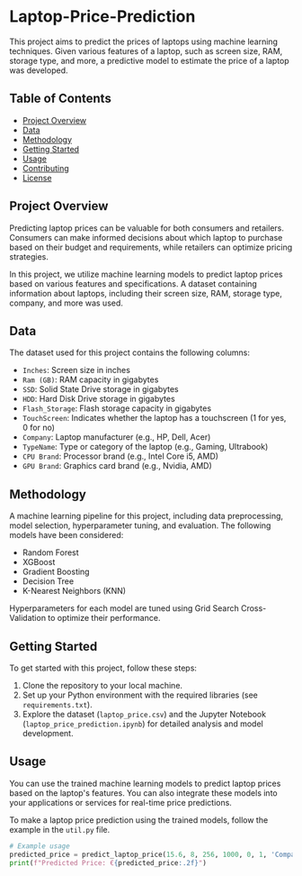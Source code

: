 # Laptop-Price-Prediction

This project aims to predict the prices of laptops using machine learning techniques. Given various features of a laptop, such as screen size, RAM, storage type, and more, a predictive model to estimate the price of a laptop was developed.

## Table of Contents

- [Project Overview](#project-overview)
- [Data](#data)
- [Methodology](#methodology)
- [Getting Started](#getting-started)
- [Usage](#usage)
- [Contributing](#contributing)
- [License](#license)

## Project Overview

Predicting laptop prices can be valuable for both consumers and retailers. Consumers can make informed decisions about which laptop to purchase based on their budget and requirements, while retailers can optimize pricing strategies.

In this project, we utilize machine learning models to predict laptop prices based on various features and specifications. A dataset containing information about laptops, including their screen size, RAM, storage type, company, and more was used.

## Data

The dataset used for this project contains the following columns:

- `Inches`: Screen size in inches
- `Ram (GB)`: RAM capacity in gigabytes
- `SSD`: Solid State Drive storage in gigabytes
- `HDD`: Hard Disk Drive storage in gigabytes
- `Flash_Storage`: Flash storage capacity in gigabytes
- `TouchScreen`: Indicates whether the laptop has a touchscreen (1 for yes, 0 for no)
- `Company`: Laptop manufacturer (e.g., HP, Dell, Acer)
- `TypeName`: Type or category of the laptop (e.g., Gaming, Ultrabook)
- `CPU Brand`: Processor brand (e.g., Intel Core i5, AMD)
- `GPU Brand`: Graphics card brand (e.g., Nvidia, AMD)

## Methodology

A machine learning pipeline for this project, including data preprocessing, model selection, hyperparameter tuning, and evaluation. The following models have been considered:

- Random Forest
- XGBoost
- Gradient Boosting
- Decision Tree
- K-Nearest Neighbors (KNN)

Hyperparameters for each model are tuned using Grid Search Cross-Validation to optimize their performance.

## Getting Started

To get started with this project, follow these steps:

1. Clone the repository to your local machine.
2. Set up your Python environment with the required libraries (see `requirements.txt`).
3. Explore the dataset (`laptop_price.csv`) and the Jupyter Notebook (`laptop_price_prediction.ipynb`) for detailed analysis and model development.

## Usage

You can use the trained machine learning models to predict laptop prices based on the laptop's features. You can also integrate these models into your applications or services for real-time price predictions.

To make a laptop price prediction using the trained models, follow the example in the `util.py` file.

```python
# Example usage
predicted_price = predict_laptop_price(15.6, 8, 256, 1000, 0, 1, 'Company_HP', 'TypeName_Gaming', 'CPU Brand_Intel Core i5', 'GPU Brand_Nvidia')
print(f"Predicted Price: €{predicted_price:.2f}")
